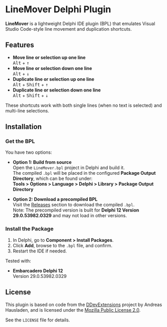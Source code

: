 # LineMover Delphi Plugin

**LineMover** is a lightweight Delphi IDE plugin (BPL) that emulates Visual Studio Code-style line movement and duplication shortcuts.

## Features

- **Move line or selection up one line**  
    <kbd>Alt</kbd> + <kbd>↑</kbd>
- **Move line or selection down one line**  
    <kbd>Alt</kbd> + <kbd>↓</kbd>
- **Duplicate line or selection up one line**  
    <kbd>Alt</kbd> + <kbd>Shift</kbd> + <kbd>↑</kbd> 
- **Duplicate line or selection down one line**  
    <kbd>Alt</kbd> + <kbd>Shift</kbd> + <kbd>↓</kbd>

These shortcuts work with both single lines (when no text is selected) and multi-line selections.

## Installation

### Get the BPL

You have two options:

- **Option 1: Build from source**  
  Open the `LineMover.bpl` project in Delphi and build it.  
  The compiled `.bpl` will be placed in the configured **Package Output Directory**, which can be found under:  
  **Tools > Options > Language > Delphi > Library > Package Output Directory**

- **Option 2: Download a precompiled BPL**  
  Visit the [Releases](https://github.com/lukas-loering/line-mover-delphi/releases) section to download the compiled `.bpl`.  
  Note: The precompiled version is built for **Delphi 12 Version 29.0.53982.0329** and may not load in other versions.

### Install the Package

1. In Delphi, go to **Component > Install Packages**.
2. Click **Add**, browse to the `.bpl` file, and confirm.
3. Restart the IDE if needed.

Tested with:

- **Embarcadero Delphi 12**  
  Version 29.0.53982.0329

## License

This plugin is based on code from the [DDevExtensions](https://github.com/ahausladen/DDevExtensions) project by Andreas Hausladen, and is licensed under the [Mozilla Public License 2.0](https://www.mozilla.org/MPL/2.0/).

See the `LICENSE` file for details.
